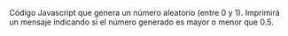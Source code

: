 Código Javascript que genera un número aleatorio (entre 0 y 1).
Imprimirá un mensaje indicando si el número generado es mayor o menor que 0.5.
